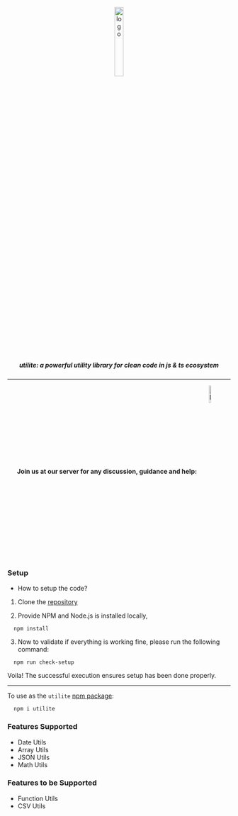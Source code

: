 <p align="center">
  <img align="center" width="20%" src="https://raw.githubusercontent.com/shravan20/utilite/main/assets/logo.png" alt="logo"/>
  <h5 align="center">utilite: a powerful utility library for clean code in js & ts ecosystem</h5>
</p>

---

<p align="center">
<b>Join us at our server for any discussion, guidance and help:</b>
<a href="https://discord.gg/2nN2VqwNaK">
  <img align="center" width="10%" src="https://dcbadge.vercel.app/api/server/2nN2VqwNaK" alt="logo"/>
  </a>
</p>

### Setup

- How to setup the code?

1. Clone the [repository](https://github.com/shravan20/utilite)

2. Provide NPM and Node.js is installed locally,

```
  npm install
```

3. Now to validate if everything is working fine, please run the following command:

```
  npm run check-setup
```

Voila! The successful execution ensures setup has been done properly.

---

To use as the `utilite` [npm package](https://www.npmjs.com/package/utilite):

```
  npm i utilite
```

### Features Supported

- Date Utils
- Array Utils
- JSON Utils
- Math Utils

### Features to be Supported

- Function Utils
- CSV Utils
